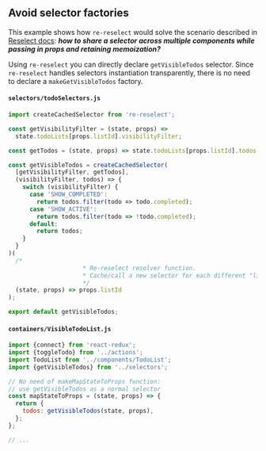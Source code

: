 ## Avoid selector factories

This example shows how `re-reselect` would solve the scenario described in [Reselect docs](https://github.com/reactjs/reselect#sharing-selectors-with-props-across-multiple-components): **_how to share a selector across multiple components while passing in props and retaining memoization?_**

Using `re-reselect` you can directly declare `getVisibleTodos` selector. Since `re-reselect` handles selectors instantiation transparently, there is no need to declare a `makeGetVisibleTodos` factory.

#### `selectors/todoSelectors.js`

```js
import createCachedSelector from 're-reselect';

const getVisibilityFilter = (state, props) =>
  state.todoLists[props.listId].visibilityFilter;

const getTodos = (state, props) => state.todoLists[props.listId].todos;

const getVisibleTodos = createCachedSelector(
  [getVisibilityFilter, getTodos],
  (visibilityFilter, todos) => {
    switch (visibilityFilter) {
      case 'SHOW_COMPLETED':
        return todos.filter(todo => todo.completed);
      case 'SHOW_ACTIVE':
        return todos.filter(todo => !todo.completed);
      default:
        return todos;
    }
  }
)(
  /*
                     * Re-reselect resolver function.
                     * Cache/call a new selector for each different "listId"
                     */
  (state, props) => props.listId
);

export default getVisibleTodos;
```

#### `containers/VisibleTodoList.js`

```js
import {connect} from 'react-redux';
import {toggleTodo} from '../actions';
import TodoList from '../components/TodoList';
import {getVisibleTodos} from '../selectors';

// No need of makeMapStateToProps function:
// use getVisibleTodos as a normal selector
const mapStateToProps = (state, props) => {
  return {
    todos: getVisibleTodos(state, props),
  };
};

// ...
```
